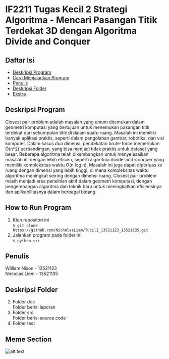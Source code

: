 <h1> <b> IF2211 Tugas Kecil 2 Strategi Algoritma - Mencari Pasangan Titik Terdekat 3D dengan Algoritma Divide and Conquer </b> </h1>

## **Daftar Isi**
* [Deskripsi Program](#deskripsi-program)
* [Cara Menjalankan Program](#cara-menjalankan-program)
* [Penulis](#penulis)
* [Deskripsi Folder](#deskripsi-folder)
* [Ekstra](#meme-section)

## **Deskripsi Program**
<p>Closest pair problem adalah masalah yang umum ditemukan dalam geometri komputasi yang bertujuan untuk menemukan pasangan titik terdekat dari sekumpulan titik di dalam suatu ruang. Masalah ini memiliki banyak aplikasi praktis, seperti dalam pengolahan gambar, robotika, dan visi komputer. Dalam kasus dua dimensi, pendekatan brute-force memerlukan O(n^2) perbandingan, yang bisa menjadi tidak praktis untuk dataset yang besar. Beberapa algoritma telah dikembangkan untuk menyelesaikan masalah ini dengan lebih efisien, seperti algoritma divide-and-conquer yang memiliki kompleksitas waktu O(n log n). Masalah ini juga dapat diperluas ke ruang dengan dimensi yang lebih tinggi, di mana kompleksitas waktu algoritma meningkat seiring dengan dimensi ruang. Closest pair problem masih menjadi area penelitian aktif dalam geometri komputasi, dengan pengembangan algoritma dan teknik baru untuk meningkatkan efisiensinya dan aplikabilitasnya dalam berbagai bidang.</p>


## **How to Run Program**
1. Klon repositori ini <br>
`$ git clone https://github.com/NicholasLiem/Tucil2_13521123_13521135.git `
2. Jalankan program pada folder ini <br>
`$ python src`

## **Penulis**
William Nixon - 13521123 <br>
Nicholas Liem - 13521135

## **Deskripsi Folder**
2. Folder doc <br>
Folder berisi laporan
3. Folder src <br>
Folder berisi source code
4. Folder test <br>

## **Meme Section**
![alt text](https://res.cloudinary.com/practicaldev/image/fetch/s--pxxN7gvW--/c_limit%2Cf_auto%2Cfl_progressive%2Cq_auto%2Cw_880/https://dev-to-uploads.s3.amazonaws.com/uploads/articles/rhmldpyrr2nwrmmcxo7k.png)
